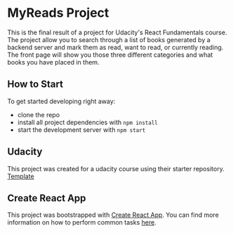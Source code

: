 # MyReads Project

This is the final result of a project for Udacity's React Fundamentals course. The project allow you to search through a list of books generated by a backend server and mark them as read, want to read, or currently reading. The front page will show you those three different categories and what books you have placed in them. 

## How to Start

To get started developing right away:

* clone the repo
* install all project dependencies with `npm install`
* start the development server with `npm start`


## Udacity

This project was created for a udacity course using their starter repository. [Template](https://github.com/udacity/reactnd-project-myreads-starter)

## Create React App

This project was bootstrapped with [Create React App](https://github.com/facebookincubator/create-react-app). You can find more information on how to perform common tasks [here](https://github.com/facebookincubator/create-react-app/blob/master/packages/react-scripts/template/README.md).



